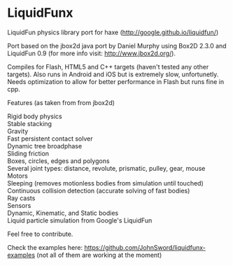 # LiquidFunx
LiquidFun physics library port for haxe
(http://google.github.io/liquidfun/)

Port based on the jbox2d java port by Daniel Murphy using Box2D 2.3.0 and LiquidFun 0.9 (for more info visit: http://www.jbox2d.org/).

Compiles for Flash, HTML5 and C++ targets (haven't tested any other targets).
Also runs in Android and iOS but is extremely slow, unfortunetly.
Needs optimization to allow for better performance in Flash but runs fine in cpp.

Features (as taken from from jbox2d)

Rigid body physics<br>
Stable stacking<br>
Gravity<br>
Fast persistent contact solver<br>
Dynamic tree broadphase<br>
Sliding friction<br>
Boxes, circles, edges and polygons<br>
Several joint types: distance, revolute, prismatic, pulley, gear, mouse<br>
Motors<br>
Sleeping (removes motionless bodies from simulation until touched)<br>
Continuous collision detection (accurate solving of fast bodies)<br>
Ray casts<br>
Sensors<br>
Dynamic, Kinematic, and Static bodies<br>
Liquid particle simulation from Google's LiquidFun <br>

Feel free to contribute.

Check the examples here: https://github.com/JohnSword/liquidfunx-examples
(not all of them are working at the moment)
